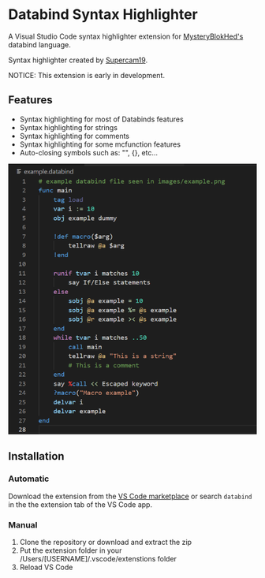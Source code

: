 # Databind Syntax Highlighter

A Visual Studio Code syntax highlighter extension for [MysteryBlokHed's](https://www.github.com/MysteryBlokHed/databind) databind language.

Syntax highlighter created by [Supercam19](https://www.github.com/supercam19).

NOTICE: This extension is early in development.

## Features

- Syntax highlighting for most of Databinds features
- Syntax highlighting for strings
- Syntax highlighting for comments
- Syntax highlighting for some mcfunction features
- Auto-closing symbols such as: "", {}, etc...



![Syntax highlighting for Databind](images/example.png)

## Installation

### Automatic

Download the extension from the [VS Code marketplace](https://marketplace.visualstudio.com/items?itemName=supercam19.language-databind&ssr=false#overview) or search `databind` in the the extension tab of the VS Code app.

### Manual

1. Clone the repository or download and extract the zip
2. Put the extension folder in your /Users/[USERNAME]/.vscode/extenstions folder
3. Reload VS Code

